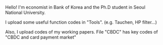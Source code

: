 Hello! I'm economist in Bank of Korea and the Ph.D student in Seoul National University.

I upload some useful function codes in "Tools". (e.g. Tauchen, HP filter...)

Also, I upload codes of my working papers.
File "CBDC" has key codes of "CBDC and card payment market"
